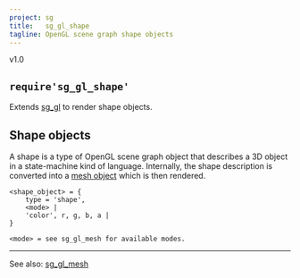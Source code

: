 ```yaml
---
project: sg
title:   sg_gl_shape
tagline: OpenGL scene graph shape objects
---
```


v1.0

## `require'sg_gl_shape'`

Extends [sg_gl](sg_gl.html) to render shape objects.

## Shape objects

A shape is a type of OpenGL scene graph object that describes a 3D object in a state-machine kind of language.
Internally, the shape description is converted into a [mesh object](sg_gl_mesh.html) which is then rendered.

~~~{.lua}
<shape_object> = {
	type = 'shape',
	<mode> |
	'color', r, g, b, a |
}

<mode> = see sg_gl_mesh for available modes.
~~~

----
See also: [sg_gl_mesh](sg_gl_mesh.html)
